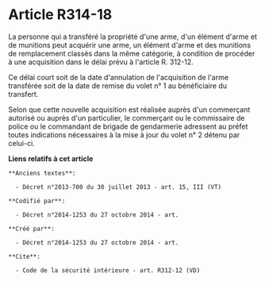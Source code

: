 # Article R314-18

La personne qui a transféré la propriété d'une arme, d'un élément d'arme et de munitions peut acquérir une arme, un élément
d'arme et des munitions de remplacement classés dans la même catégorie, à condition de procéder à une acquisition dans le
délai prévu à l'article R. 312-12. 

Ce délai court soit de la date d'annulation de l'acquisition de l'arme transférée soit de la date de remise du volet n° 1 au
bénéficiaire du transfert. 

Selon que cette nouvelle acquisition est réalisée auprès d'un commerçant autorisé ou auprès d'un particulier, le commerçant
ou le commissaire de police ou le commandant de brigade de gendarmerie adressent au préfet toutes indications nécessaires à
la mise à jour du volet n° 2 détenu par celui-ci.

**Liens relatifs à cet article**

	**Anciens textes**:

	  - Décret n°2013-700 du 30 juillet 2013 - art. 15, III (VT)

	**Codifié par**:

	  - Décret n°2014-1253 du 27 octobre 2014 - art.

	**Créé par**:

	  - Décret n°2014-1253 du 27 octobre 2014 - art.

	**Cite**:

	  - Code de la sécurité intérieure - art. R312-12 (VD)
